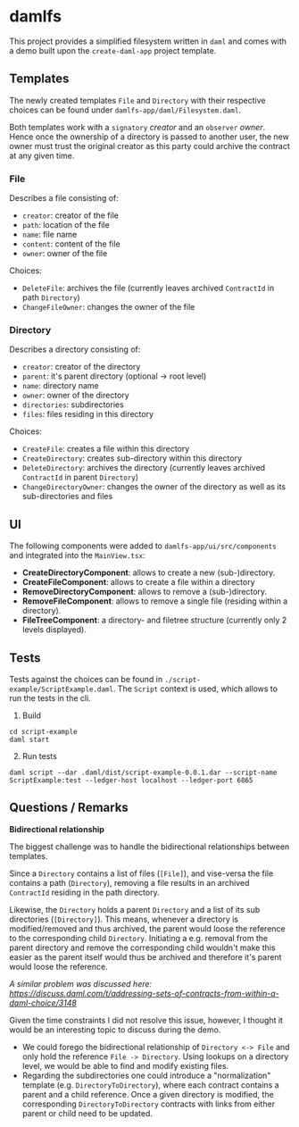 # damlfs

This project provides a simplified filesystem written in `daml` and comes with a demo built upon the `create-daml-app` project template.

## Templates

The newly created templates `File` and `Directory` with their respective choices can be found under `damlfs-app/daml/Filesystem.daml`.

Both templates work with a `signatory` *creator* and an `observer` *owner*.
Hence once the ownership of a directory is passed to another user, the new owner must trust the original creator as this party could archive the contract at any given time.

### File

Describes a file consisting of:
- `creator`: creator of the file
- `path`: location of the file
- `name`: file name
- `content`: content of the file
- `owner`: owner of the file

Choices:
- `DeleteFile`: archives the file (currently leaves archived `ContractId` in path `Directory`)
- `ChangeFileOwner`: changes the owner of the file

### Directory

Describes a directory consisting of:
- `creator`: creator of the directory
- `parent`: it's parent directory (optional -> root level)
- `name`: directory name
- `owner`: owner of the directory
- `directories`: subdirectories
- `files`: files residing in this directory

Choices:
- `CreateFile`: creates a file within this directory
- `CreateDirectory`: creates sub-directory within this directory
- `DeleteDirectory`: archives the directory (currently leaves archived `ContractId` in parent `Directory`)
- `ChangeDirectoryOwner`: changes the owner of the directory as well as its sub-directories and files

## UI

The following components were added to `damlfs-app/ui/src/components` and integrated into the `MainView.tsx`:

- **CreateDirectoryComponent**: allows to create a new (sub-)directory.
- **CreateFileComponent**: allows to create a file within a directory
- **RemoveDirectoryComponent**: allows to remove a (sub-)directory.
- **RemoveFileComponent**: allows to remove a single file (residing within a directory).
- **FileTreeComponent**: a directory- and filetree structure (currently only 2 levels displayed).

## Tests

Tests against the choices can be found in `./script-example/ScriptExample.daml`.
The `Script` context is used, which allows to run the tests in the cli.

1. Build
```
cd script-example
daml start
```

2. Run tests
```
daml script --dar .daml/dist/script-example-0.0.1.dar --script-name ScriptExample:test --ledger-host localhost --ledger-port 6865
```
 
## Questions / Remarks

**Bidirectional relationship**

The biggest challenge was to handle the bidirectional relationships between templates.

Since a `Directory` contains a list of files (`[File]`), and vise-versa the file contains a path (`Directory`), removing a file results in an archived `ContractId` residing in the path directory.

Likewise, the `Directory` holds a parent `Directory` and a list of its sub directories (`[Directory]`). This means, whenever a directory is modified/removed and thus archived, the parent would loose the reference to the corresponding child `Directory`. Initiating a e.g. removal from the parent directory and remove the corresponding child wouldn't make this easier as the parent itself would thus be archived and therefore it's parent would loose the reference. 

*A similar problem was discussed here: https://discuss.daml.com/t/addressing-sets-of-contracts-from-within-a-daml-choice/3148*

Given the time constraints I did not resolve this issue, however, I thought it would be an interesting topic to discuss during the demo.
- We could forego the bidirectional relationship of `Directory <-> File` and only hold the reference `File -> Directory`. Using lookups on a directory level, we would be able to find and modify existing files.
- Regarding the subdirectories one could introduce a "normalization" template (e.g. `DirectoryToDirectory`), where each contract contains a parent and a child reference. Once a given directory is modified, the corresponding `DirectoryToDirectory` contracts with links from either parent or child need to be updated.